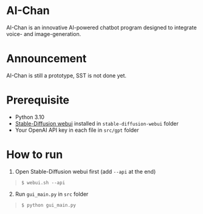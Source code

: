 # AI-Chan
AI-Chan is an innovative AI-powered chatbot program designed to integrate voice- and image-generation.

# Announcement
AI-Chan is still a prototype, SST is not done yet.

# Prerequisite
* Python 3.10
* [Stable-Diffusion webui](https://github.com/AUTOMATIC1111/stable-diffusion-webui) installed in `stable-diffusion-webui` folder
* Your OpenAI API key in each file in `src/gpt` folder

# How to run
1. Open Stable-Diffusion webui first (add `--api` at the end)
> `$ webui.sh --api`
2. Run `gui_main.py` in `src` folder 
> `$ python gui_main.py`
